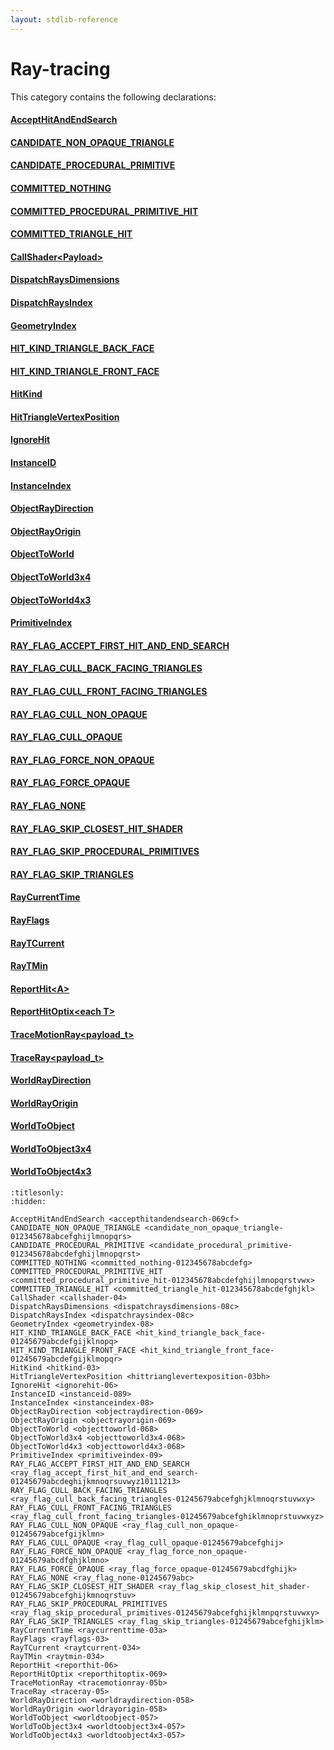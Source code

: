 ```yaml
---
layout: stdlib-reference
---
```

# Ray-tracing

This category contains the following declarations:

#### [AcceptHitAndEndSearch](../accepthitandendsearch-069cf)

#### [CANDIDATE\_NON\_OPAQUE\_TRIANGLE](../candidate_non_opaque_triangle-012345678abcefghijlmnopqrs)

#### [CANDIDATE\_PROCEDURAL\_PRIMITIVE](../candidate_procedural_primitive-012345678abcdefghijlmnopqrst)

#### [COMMITTED\_NOTHING](../committed_nothing-012345678abcdefg)

#### [COMMITTED\_PROCEDURAL\_PRIMITIVE\_HIT](../committed_procedural_primitive_hit-012345678abcdefghijlmnopqrstvwx)

#### [COMMITTED\_TRIANGLE\_HIT](../committed_triangle_hit-012345678abcdefghjkl)

#### [CallShader\<Payload\>](../callshader-04)

#### [DispatchRaysDimensions](../dispatchraysdimensions-08c)

#### [DispatchRaysIndex](../dispatchraysindex-08c)

#### [GeometryIndex](../geometryindex-08)

#### [HIT\_KIND\_TRIANGLE\_BACK\_FACE](../hit_kind_triangle_back_face-01245679abcdefgijklnopq)

#### [HIT\_KIND\_TRIANGLE\_FRONT\_FACE](../hit_kind_triangle_front_face-01245679abcdefgijklmopqr)

#### [HitKind](../hitkind-03)

#### [HitTriangleVertexPosition](../hittrianglevertexposition-03bh)

#### [IgnoreHit](../ignorehit-06)

#### [InstanceID](../instanceid-089)

#### [InstanceIndex](../instanceindex-08)

#### [ObjectRayDirection](../objectraydirection-069)

#### [ObjectRayOrigin](../objectrayorigin-069)

#### [ObjectToWorld](../objecttoworld-068)

#### [ObjectToWorld3x4](../objecttoworld3x4-068)

#### [ObjectToWorld4x3](../objecttoworld4x3-068)

#### [PrimitiveIndex](../primitiveindex-09)

#### [RAY\_FLAG\_ACCEPT\_FIRST\_HIT\_AND\_END\_SEARCH](../ray_flag_accept_first_hit_and_end_search-01245679abcdeghijkmnoqrsuvwyz10111213)

#### [RAY\_FLAG\_CULL\_BACK\_FACING\_TRIANGLES](../ray_flag_cull_back_facing_triangles-01245679abcefghjklmnoqrstuvwxy)

#### [RAY\_FLAG\_CULL\_FRONT\_FACING\_TRIANGLES](../ray_flag_cull_front_facing_triangles-01245679abcefghiklmnoprstuvwxyz)

#### [RAY\_FLAG\_CULL\_NON\_OPAQUE](../ray_flag_cull_non_opaque-01245679abcefgijklmn)

#### [RAY\_FLAG\_CULL\_OPAQUE](../ray_flag_cull_opaque-01245679abcefghij)

#### [RAY\_FLAG\_FORCE\_NON\_OPAQUE](../ray_flag_force_non_opaque-01245679abcdfghjklmno)

#### [RAY\_FLAG\_FORCE\_OPAQUE](../ray_flag_force_opaque-01245679abcdfghijk)

#### [RAY\_FLAG\_NONE](../ray_flag_none-01245679abc)

#### [RAY\_FLAG\_SKIP\_CLOSEST\_HIT\_SHADER](../ray_flag_skip_closest_hit_shader-01245679abcefghijkmnoqrstuv)

#### [RAY\_FLAG\_SKIP\_PROCEDURAL\_PRIMITIVES](../ray_flag_skip_procedural_primitives-01245679abcefghijklmnpqrstuvwxy)

#### [RAY\_FLAG\_SKIP\_TRIANGLES](../ray_flag_skip_triangles-01245679abcefghijklm)

#### [RayCurrentTime](../raycurrenttime-03a)

#### [RayFlags](../rayflags-03)

#### [RayTCurrent](../raytcurrent-034)

#### [RayTMin](../raytmin-034)

#### [ReportHit\<A\>](../reporthit-06)

#### [ReportHitOptix\<each T\>](../reporthitoptix-069)

#### [TraceMotionRay\<payload\_t\>](../tracemotionray-05b)

#### [TraceRay\<payload\_t\>](../traceray-05)

#### [WorldRayDirection](../worldraydirection-058)

#### [WorldRayOrigin](../worldrayorigin-058)

#### [WorldToObject](../worldtoobject-057)

#### [WorldToObject3x4](../worldtoobject3x4-057)

#### [WorldToObject4x3](../worldtoobject4x3-057)


```{toctree}
:titlesonly:
:hidden:

AcceptHitAndEndSearch <accepthitandendsearch-069cf>
CANDIDATE_NON_OPAQUE_TRIANGLE <candidate_non_opaque_triangle-012345678abcefghijlmnopqrs>
CANDIDATE_PROCEDURAL_PRIMITIVE <candidate_procedural_primitive-012345678abcdefghijlmnopqrst>
COMMITTED_NOTHING <committed_nothing-012345678abcdefg>
COMMITTED_PROCEDURAL_PRIMITIVE_HIT <committed_procedural_primitive_hit-012345678abcdefghijlmnopqrstvwx>
COMMITTED_TRIANGLE_HIT <committed_triangle_hit-012345678abcdefghjkl>
CallShader <callshader-04>
DispatchRaysDimensions <dispatchraysdimensions-08c>
DispatchRaysIndex <dispatchraysindex-08c>
GeometryIndex <geometryindex-08>
HIT_KIND_TRIANGLE_BACK_FACE <hit_kind_triangle_back_face-01245679abcdefgijklnopq>
HIT_KIND_TRIANGLE_FRONT_FACE <hit_kind_triangle_front_face-01245679abcdefgijklmopqr>
HitKind <hitkind-03>
HitTriangleVertexPosition <hittrianglevertexposition-03bh>
IgnoreHit <ignorehit-06>
InstanceID <instanceid-089>
InstanceIndex <instanceindex-08>
ObjectRayDirection <objectraydirection-069>
ObjectRayOrigin <objectrayorigin-069>
ObjectToWorld <objecttoworld-068>
ObjectToWorld3x4 <objecttoworld3x4-068>
ObjectToWorld4x3 <objecttoworld4x3-068>
PrimitiveIndex <primitiveindex-09>
RAY_FLAG_ACCEPT_FIRST_HIT_AND_END_SEARCH <ray_flag_accept_first_hit_and_end_search-01245679abcdeghijkmnoqrsuvwyz10111213>
RAY_FLAG_CULL_BACK_FACING_TRIANGLES <ray_flag_cull_back_facing_triangles-01245679abcefghjklmnoqrstuvwxy>
RAY_FLAG_CULL_FRONT_FACING_TRIANGLES <ray_flag_cull_front_facing_triangles-01245679abcefghiklmnoprstuvwxyz>
RAY_FLAG_CULL_NON_OPAQUE <ray_flag_cull_non_opaque-01245679abcefgijklmn>
RAY_FLAG_CULL_OPAQUE <ray_flag_cull_opaque-01245679abcefghij>
RAY_FLAG_FORCE_NON_OPAQUE <ray_flag_force_non_opaque-01245679abcdfghjklmno>
RAY_FLAG_FORCE_OPAQUE <ray_flag_force_opaque-01245679abcdfghijk>
RAY_FLAG_NONE <ray_flag_none-01245679abc>
RAY_FLAG_SKIP_CLOSEST_HIT_SHADER <ray_flag_skip_closest_hit_shader-01245679abcefghijkmnoqrstuv>
RAY_FLAG_SKIP_PROCEDURAL_PRIMITIVES <ray_flag_skip_procedural_primitives-01245679abcefghijklmnpqrstuvwxy>
RAY_FLAG_SKIP_TRIANGLES <ray_flag_skip_triangles-01245679abcefghijklm>
RayCurrentTime <raycurrenttime-03a>
RayFlags <rayflags-03>
RayTCurrent <raytcurrent-034>
RayTMin <raytmin-034>
ReportHit <reporthit-06>
ReportHitOptix <reporthitoptix-069>
TraceMotionRay <tracemotionray-05b>
TraceRay <traceray-05>
WorldRayDirection <worldraydirection-058>
WorldRayOrigin <worldrayorigin-058>
WorldToObject <worldtoobject-057>
WorldToObject3x4 <worldtoobject3x4-057>
WorldToObject4x3 <worldtoobject4x3-057>
```
